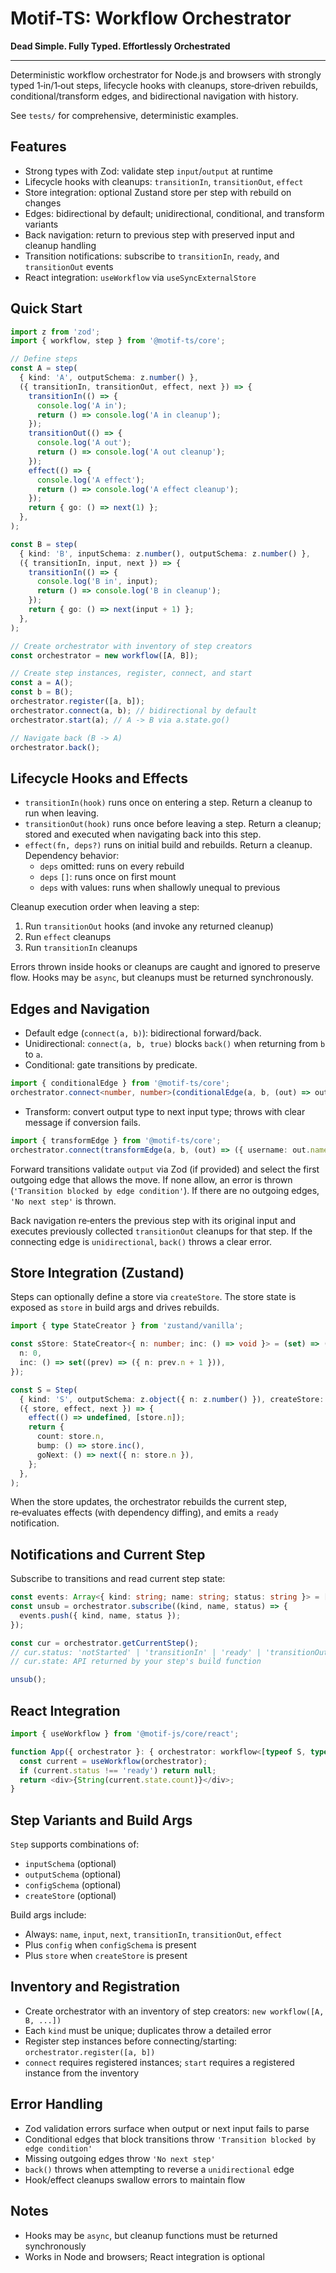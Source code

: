 # Motif-TS: Workflow Orchestrator
**Dead Simple. Fully Typed. Effortlessly Orchestrated**

---


Deterministic workflow orchestrator for Node.js and browsers with strongly typed 1‑in/1‑out steps, lifecycle hooks with cleanups, store‑driven rebuilds, conditional/transform edges, and bidirectional navigation with history.

See `tests/` for comprehensive, deterministic examples.

## Features

- Strong types with Zod: validate step `input`/`output` at runtime
- Lifecycle hooks with cleanups: `transitionIn`, `transitionOut`, `effect`
- Store integration: optional Zustand store per step with rebuild on changes
- Edges: bidirectional by default; unidirectional, conditional, and transform variants
- Back navigation: return to previous step with preserved input and cleanup handling
- Transition notifications: subscribe to `transitionIn`, `ready`, and `transitionOut` events
- React integration: `useWorkflow` via `useSyncExternalStore`

## Quick Start

```ts
import z from 'zod';
import { workflow, step } from '@motif-ts/core';

// Define steps
const A = step(
  { kind: 'A', outputSchema: z.number() },
  ({ transitionIn, transitionOut, effect, next }) => {
    transitionIn(() => {
      console.log('A in');
      return () => console.log('A in cleanup');
    });
    transitionOut(() => {
      console.log('A out');
      return () => console.log('A out cleanup');
    });
    effect(() => {
      console.log('A effect');
      return () => console.log('A effect cleanup');
    });
    return { go: () => next(1) };
  },
);

const B = step(
  { kind: 'B', inputSchema: z.number(), outputSchema: z.number() },
  ({ transitionIn, input, next }) => {
    transitionIn(() => {
      console.log('B in', input);
      return () => console.log('B in cleanup');
    });
    return { go: () => next(input + 1) };
  },
);

// Create orchestrator with inventory of step creators
const orchestrator = new workflow([A, B]);

// Create step instances, register, connect, and start
const a = A();
const b = B();
orchestrator.register([a, b]);
orchestrator.connect(a, b); // bidirectional by default
orchestrator.start(a); // A -> B via a.state.go()

// Navigate back (B -> A)
orchestrator.back();
```

## Lifecycle Hooks and Effects

- `transitionIn(hook)` runs once on entering a step. Return a cleanup to run when leaving.
- `transitionOut(hook)` runs once before leaving a step. Return a cleanup; stored and executed when navigating back into this step.
- `effect(fn, deps?)` runs on initial build and rebuilds. Return a cleanup. Dependency behavior:
  - `deps` omitted: runs on every rebuild
  - `deps` `[]`: runs once on first mount
  - `deps` with values: runs when shallowly unequal to previous

Cleanup execution order when leaving a step:
1. Run `transitionOut` hooks (and invoke any returned cleanup)
2. Run `effect` cleanups
3. Run `transitionIn` cleanups

Errors thrown inside hooks or cleanups are caught and ignored to preserve flow. Hooks may be `async`, but cleanups must be returned synchronously.

## Edges and Navigation

- Default edge (`connect(a, b)`): bidirectional forward/back.
- Unidirectional: `connect(a, b, true)` blocks `back()` when returning from `b` to `a`.
- Conditional: gate transitions by predicate.

```ts
import { conditionalEdge } from '@motif-ts/core';
orchestrator.connect<number, number>(conditionalEdge(a, b, (out) => out % 2 === 0));
```

- Transform: convert output type to next input type; throws with clear message if conversion fails.

```ts
import { transformEdge } from '@motif-ts/core';
orchestrator.connect(transformEdge(a, b, (out) => ({ username: out.name, years: out.age })));
```

Forward transitions validate `output` via Zod (if provided) and select the first outgoing edge that allows the move. If none allow, an error is thrown (`'Transition blocked by edge condition'`). If there are no outgoing edges, `'No next step'` is thrown.

Back navigation re‑enters the previous step with its original input and executes previously collected `transitionOut` cleanups for that step. If the connecting edge is `unidirectional`, `back()` throws a clear error.

## Store Integration (Zustand)

Steps can optionally define a store via `createStore`. The store state is exposed as `store` in build args and drives rebuilds.

```ts
import { type StateCreator } from 'zustand/vanilla';

const sStore: StateCreator<{ n: number; inc: () => void }> = (set) => ({
  n: 0,
  inc: () => set((prev) => ({ n: prev.n + 1 })),
});

const S = Step(
  { kind: 'S', outputSchema: z.object({ n: z.number() }), createStore: sStore },
  ({ store, effect, next }) => {
    effect(() => undefined, [store.n]);
    return {
      count: store.n,
      bump: () => store.inc(),
      goNext: () => next({ n: store.n }),
    };
  },
);
```

When the store updates, the orchestrator rebuilds the current step, re‑evaluates effects (with dependency diffing), and emits a `ready` notification.

## Notifications and Current Step

Subscribe to transitions and read current step state:

```ts
const events: Array<{ kind: string; name: string; status: string }> = [];
const unsub = orchestrator.subscribe((kind, name, status) => {
  events.push({ kind, name, status });
});

const cur = orchestrator.getCurrentStep();
// cur.status: 'notStarted' | 'transitionIn' | 'ready' | 'transitionOut'
// cur.state: API returned by your step's build function

unsub();
```

## React Integration

```ts
import { useWorkflow } from '@motif-js/core/react';

function App({ orchestrator }: { orchestrator: workflow<[typeof S, typeof T]> }) {
  const current = useWorkflow(orchestrator);
  if (current.status !== 'ready') return null;
  return <div>{String(current.state.count)}</div>;
}
```

## Step Variants and Build Args

`Step` supports combinations of:
- `inputSchema` (optional)
- `outputSchema` (optional)
- `configSchema` (optional)
- `createStore` (optional)

Build args include:
- Always: `name`, `input`, `next`, `transitionIn`, `transitionOut`, `effect`
- Plus `config` when `configSchema` is present
- Plus `store` when `createStore` is present

## Inventory and Registration

- Create orchestrator with an inventory of step creators: `new workflow([A, B, ...])`
- Each `kind` must be unique; duplicates throw a detailed error
- Register step instances before connecting/starting: `orchestrator.register([a, b])`
- `connect` requires registered instances; `start` requires a registered instance from the inventory

## Error Handling

- Zod validation errors surface when output or next input fails to parse
- Conditional edges that block transitions throw `'Transition blocked by edge condition'`
- Missing outgoing edges throw `'No next step'`
- `back()` throws when attempting to reverse a `unidirectional` edge
- Hook/effect cleanups swallow errors to maintain flow

## Notes

- Hooks may be `async`, but cleanup functions must be returned synchronously
- Works in Node and browsers; React integration is optional